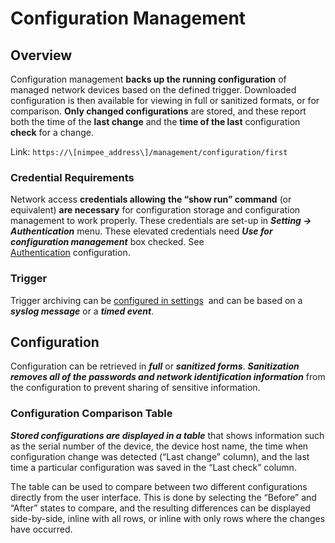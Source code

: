 # Configuration Management

## Overview

Configuration management **backs up the running configuration** of managed network devices based on the defined trigger. Downloaded configuration is then available for viewing in full or sanitized formats, or for comparison.
**Only changed configurations** are stored, and these report both the time of the **last change** and the **time of the last** configuration **check** for a change.

Link: `https://\[nimpee_address\]/management/configuration/first`

### Credential Requirements

Network access **credentials allowing** **the “show run” command** (or equivalent) **are necessary** for configuration storage and configuration management to work properly.
These credentials are set-up in ***Setting → Authentication*** menu. These elevated credentials need ***Use for configuration management*** box checked.
See [Authentication](../../IP_Fabric_Settings/Settings_UI/authentication.md) configuration.

### Trigger

Trigger archiving can be [configured in settings](../../IP_Fabric_Settings/Settings_UI/advanced/configuration_management.md)  and can be based on a ***syslog message*** or a ***timed event***.

## Configuration

Configuration can be retrieved in ***full*** or ***sanitized forms***. ***Sanitization removes all of the passwords and network identification information*** from the configuration to prevent sharing of sensitive information.

### Configuration Comparison Table

***Stored configurations are displayed in a table*** that shows information such as the serial number of the device, the device host name, the time when configuration change was detected (“Last change” column),
and the last time a particular configuration was saved in the “Last check” column.

The table can be used to compare between two different configurations directly from the user interface. This is done by selecting the “Before” and “After” states to compare,
and the resulting differences can be displayed side-by-side, inline with all rows, or inline with only rows where the changes have occurred.
